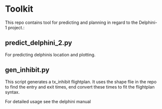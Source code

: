 # Toolkit
This repo contains tool for predicting and planning in regard to the Delphini-1 project.:

## predict_delphini_2.py
For predicting delphinis location and plotting.

## gen_inhibit.py
This script generates a tx_inhibit flightplan. It uses the shape flie in the repo to find the entry and exit times, end convert these times to fit the flightplan syntax.

For detailed usage see the delphini manual
